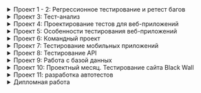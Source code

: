 <details><summary>Проект 1 - 2: Регрессионное тестирование и ретест багов</summary>

   
   https://docs.google.com/document/d/1BeaF1Y2BSoRXTExzpvgdi96TUAe7h_7etRaNmvgHNIw/edit

</details>



<details><summary>Проект 3: Тест-анализ</summary>

   
   https://docs.google.com/document/d/1lQHWFPErQtc8YBFClqiHGwGUbFgoo8mAsPBLzK-t5I8/edit

</details>

<details><summary>Проект 4: Проектирование тестов для веб-приложений</summary>

   
   https://docs.google.com/document/d/1LALj8ob6RLjFfpmuQ_0UYDanAwjpJX2_iDxqnucdei8/edit

</details>

<details><summary>Проект 5: Особенности тестирования веб-приложений</summary>

   
   https://docs.google.com/document/d/1aT79FWbF48r8WSYZYaDzATgpi9ZciFbxUgwN-hbg9Z0/edit

</details>

<details><summary>Проект 6: Командный проект </summary>
https://docs.google.com/document/d/14GxoUF-jP3y0RRQw7nVyr9xtFDkTuCnh5k59Dm6PVP0/edit
https://docs.google.com/document/d/14GxoUF-jP3y0RRQw7nVyr9xtFDkTuCnh5k59Dm6PVP0/edit
https://docs.google.com/spreadsheets/d/1O7yeuRZoHLcwjHByr-G3b_npqDcye3wVQ8Vl4pTy-EU/edit#gid=899462569
   
   

</details>

<details><summary>Проект 7: Тестирование мобильных приложений</summary>

   
   https://docs.google.com/document/d/1Wk2nfim2tHfz6wvSCgGc1X16GxoBzV93f98SK-MX-Ro/edit

</details>

<details><summary>Проект 8: Тестирование API</summary>

   https://docs.google.com/document/d/1PgY06IMhbMi6sqo8qbHoTkaIe-MAVPuJwP3zBMwhZhw/edit

</details>
<details><summary>Проект 9: Работа с базой данных</summary>

   
   <details><summary>Проект 3: Тест-анализ</summary>

   
   https://docs.google.com/document/d/1lQHWFPErQtc8YBFClqiHGwGUbFgoo8mAsPBLzK-t5I8/edit

</details>

</details>

<details><summary>Проект 10: Проектный месяц. Тестирование сайта Black Wall</summary>

   
   https://docs.google.com/document/d/1FrTDAQwRo7qThmmwxU4a73t44VBcc97EacpPp6vPwfQ/edit#heading=h.fiub492n91bd

</details>

<details><summary>Проект 11: разработка автотестов</summary>

 https://drive.google.com/file/d/1gttJx8doF6b-BgK2KlOB90rkecBuV60F/view?usp=sharing  
   

</details>

<details><summary>Дипломная работа</summary>

   
   https://docs.google.com/document/d/1GQqcKzjc8tXf4gA51lhGgD3Rb8cV5Kv5aaI9mzjBXSA/edit#heading=h.wwm9j5cy4d0u
   https://github.com/Sasaraf1992/Yandex_Samokat_Diplom

</details>
